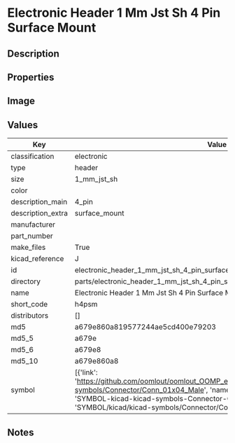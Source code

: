 # Electronic Header 1 Mm Jst Sh 4 Pin Surface Mount

## Description

## Properties


## Image


## Values

| Key | Value |
| --- | --- |
| classification | electronic |
| type | header |
| size | 1_mm_jst_sh |
| color |  |
| description_main | 4_pin |
| description_extra | surface_mount |
| manufacturer |  |
| part_number |  |
| make_files | True |
| kicad_reference | J |
| id | electronic_header_1_mm_jst_sh_4_pin_surface_mount |
| directory | parts/electronic_header_1_mm_jst_sh_4_pin_surface_mount |
| name | Electronic Header 1 Mm Jst Sh 4 Pin Surface Mount |
| short_code | h4psm |
| distributors | [] |
| md5 | a679e860a819577244ae5cd400e79203 |
| md5_5 | a679e |
| md5_6 | a679e8 |
| md5_10 | a679e860a8 |
| symbol | [{'link': 'https://github.com/oomlout/oomlout_OOMP_eda_V2/tree/main/SYMBOL/kicad/kicad-symbols/Connector/Conn_01x04_Male', 'name': 'Connector : Conn_01x04_Male', 'id': 'SYMBOL-kicad-kicad-symbols-Connector-Conn_01x04_Male', 'directory': 'SYMBOL/kicad/kicad-symbols/Connector/Conn_01x04_Male/'}] |

## Notes

